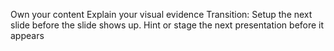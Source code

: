 


Own your content
Explain your visual evidence
Transition: Setup the next slide before the slide shows up.
	Hint or stage the next presentation before it appears
